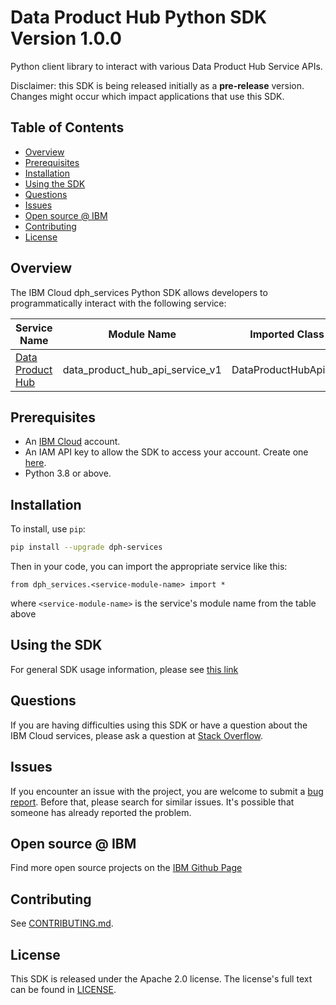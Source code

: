# Data Product Hub Python SDK Version 1.0.0

Python client library to interact with various Data Product Hub Service APIs.

Disclaimer: this SDK is being released initially as a **pre-release** version.
Changes might occur which impact applications that use this SDK.

## Table of Contents

<!--
  The TOC below is generated using the `markdown-toc` node package.

      https://github.com/jonschlinkert/markdown-toc

  You should regenerate the TOC after making changes to this file.

      npx markdown-toc -i README.md
  -->

<!-- toc -->

- [Overview](#overview)
- [Prerequisites](#prerequisites)
- [Installation](#installation)
- [Using the SDK](#using-the-sdk)
- [Questions](#questions)
- [Issues](#issues)
- [Open source @ IBM](#open-source--ibm)
- [Contributing](#contributing)
- [License](#license)

<!-- tocstop -->

## Overview

The IBM Cloud dph_services Python SDK allows developers to programmatically interact with the following service:

Service Name | Module Name | Imported Class Name
--- | --- | ---
[Data Product Hub](https://cloud.ibm.com/apidocs/dataproducts) | data_product_hub_api_service_v1 | DataProductHubApiServiceV1

## Prerequisites

[ibm-cloud-onboarding]: https://cloud.ibm.com/registration

* An [IBM Cloud][ibm-cloud-onboarding] account.
* An IAM API key to allow the SDK to access your account. Create one [here](https://cloud.ibm.com/iam/apikeys).
* Python 3.8 or above.

## Installation

To install, use `pip`:

```bash
pip install --upgrade dph-services
```

Then in your code, you can import the appropriate service like this:
```
from dph_services.<service-module-name> import *
```
where `<service-module-name>` is the service's module name from the table above

## Using the SDK
For general SDK usage information, please see [this link](https://github.com/IBM/ibm-cloud-sdk-common/blob/main/README.md)

## Questions

If you are having difficulties using this SDK or have a question about the IBM Cloud services,
please ask a question at
[Stack Overflow](http://stackoverflow.com/questions/ask?tags=ibm-cloud).

## Issues
If you encounter an issue with the project, you are welcome to submit a
[bug report](https://github.ibm.com/wdp-gov/data-product-python-sdk/issues).
Before that, please search for similar issues. It's possible that someone has already reported the problem.

## Open source @ IBM
Find more open source projects on the [IBM Github Page](http://ibm.github.io/)

## Contributing
See [CONTRIBUTING.md](https://github.ibm.com/CloudEngineering/python-sdk-template/blob/main/CONTRIBUTING.md).

## License

This SDK is released under the Apache 2.0 license.
The license's full text can be found in [LICENSE](https://github.ibm.com/CloudEngineering/python-sdk-template/blob/main/LICENSE).
